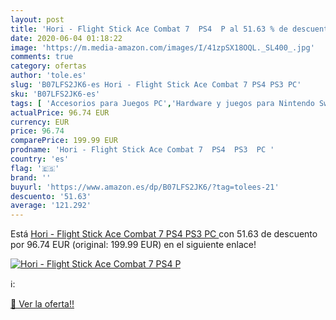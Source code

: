 ```yaml
---
layout: post
title: 'Hori - Flight Stick Ace Combat 7  PS4  P al 51.63 % de descuento'
date: 2020-06-04 01:18:22
image: 'https://m.media-amazon.com/images/I/41zpSX18OQL._SL400_.jpg'
comments: true
category: ofertas
author: 'tole.es'
slug: 'B07LFS2JK6-es Hori - Flight Stick Ace Combat 7 PS4 PS3 PC'
sku: 'B07LFS2JK6-es'
tags: [ 'Accesorios para Juegos PC','Hardware y juegos para Nintendo Switch','Hardware y juegos para PlayStation 4','Juegos para Nintendo Switch','Juegos para PlayStation 4','Juegos y Accesorios para PC','Teclados para gamers para PC','Videojuegos','ps4', ]
actualPrice: 96.74 EUR
currency: EUR
price: 96.74
comparePrice: 199.99 EUR
prodname: 'Hori - Flight Stick Ace Combat 7  PS4  PS3  PC '
country: 'es'
flag: '🇪🇸'
brand: ''
buyurl: 'https://www.amazon.es/dp/B07LFS2JK6/?tag=tolees-21'
descuento: '51.63'
average: '121.292'
---
```


Está [Hori - Flight Stick Ace Combat 7  PS4  PS3  PC ](https://www.amazon.es/dp/B07LFS2JK6/?tag=tolees-21) con 51.63 de descuento por 96.74 EUR (original: 199.99 EUR) en el siguiente enlace!

[![Hori - Flight Stick Ace Combat 7  PS4  P](https://m.media-amazon.com/images/I/41zpSX18OQL._SL400_.jpg)](https://www.amazon.es/dp/B07LFS2JK6/?tag=tolees-21)

ℹ️:


[🛒 Ver la oferta!!](https://www.amazon.es/dp/B07LFS2JK6/?tag=tolees-21)

